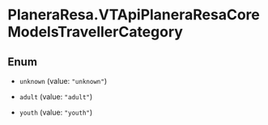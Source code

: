 # PlaneraResa.VTApiPlaneraResaCoreModelsTravellerCategory

## Enum


* `unknown` (value: `"unknown"`)

* `adult` (value: `"adult"`)

* `youth` (value: `"youth"`)


